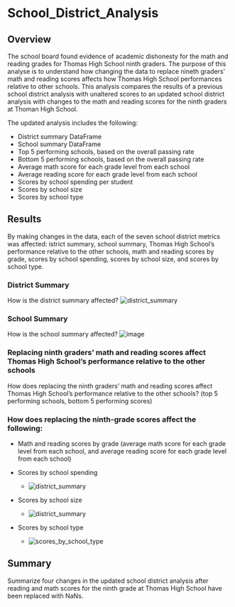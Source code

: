 # School_District_Analysis

## Overview
The school board found evidence of academic dishonesty for the math and reading grades for Thomas High School ninth graders. The purpose of this analyse is to understand how changing the data to replace nineth graders' math and reading scores affects how Thomas High School performances relative to other schools. This analysis compares the results of a previous school district analysis with unaltered scores to an updated school district analysis with changes to the math and reading scores for the ninth graders at Thoman High School.

The updated analysis includes the following:
- District summary DataFrame
- School summary DataFrame
- Top 5 performing schools, based on the overall passing rate
- Bottom 5 performing schools, based on the overall passing rate
- Average math score for each grade level from each school
- Average reading score for each grade level from each school
- Scores by school spending per student
- Scores by school size
- Scores by school type

## Results
By making changes in the data, each of the seven school district metrics was affected: istrict summary, school summary, Thomas High School’s performance relative to the other schools, math and reading scores by grade, scores by school spending, scores by school size, and scores by school type.

### District Summary
How is the district summary affected?
![district_summary](https://user-images.githubusercontent.com/90656004/139881119-61d55b11-8edd-49fd-9dce-3eb748156490.png)

### School Summary
How is the school summary affected?
![image](https://user-images.githubusercontent.com/90656004/140630370-07768526-0a63-4fbf-a025-10d4f44b9c13.png)

### Replacing ninth graders’ math and reading scores affect Thomas High School’s performance relative to the other schools
How does replacing the ninth graders’ math and reading scores affect Thomas High School’s performance relative to the other schools? (top 5 performing schools, bottom 5 performing scores)

### How does replacing the ninth-grade scores affect the following:
- Math and reading scores by grade (average math score for each grade level from each school, and average reading score for each grade level from each school)

- Scores by school spending
  - ![district_summary](https://user-images.githubusercontent.com/90656004/139881479-f7143aa2-f011-49b9-821d-e1073df9309a.png)

- Scores by school size
  - ![district_summary](https://user-images.githubusercontent.com/90656004/139881592-a761e489-86c3-4c43-bc3e-c2f949f90238.png)

- Scores by school type
  - ![scores_by_school_type](https://user-images.githubusercontent.com/90656004/139881760-3c2691a2-8c28-411e-9899-2dd8635ca49f.png)

## Summary
Summarize four changes in the updated school district analysis after reading and math scores for the ninth grade at Thomas High School have been replaced with NaNs.
